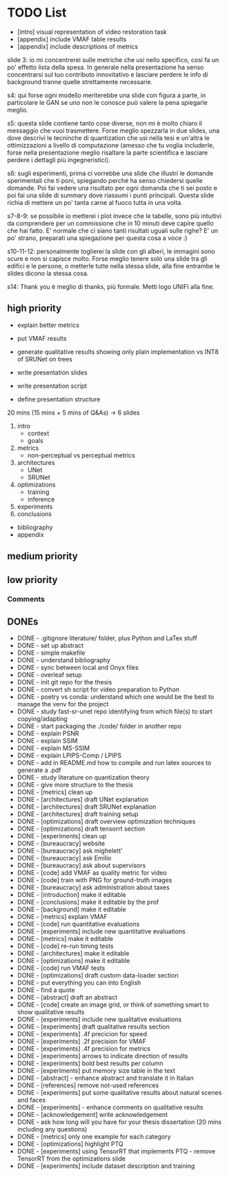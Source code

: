 # TODO List


- [intro] visual representation of video restoration task
- [appendix] include VMAF table results
- [appendix] include descriptions of metrics

slide 3: io mi concentrerei sulle metriche che usi nello specifico, così fa un po' effetto lista della spesa. In generale nella presentazione ha senso concentrarsi sul tuo contributo innovitativo e lasciare perdere le info di background tranne quelle strettamente necessarie.

s4: qui forse ogni modello meriterebbe una slide con figura a parte, in particolare le GAN se uno non le conosce può valere la pena spiegarle meglio.

s5: questa slide contiene tanto cose diverse, non mi è molto chiaro il messaggio che vuoi trasmettere. Forse meglio spezzarla in due slides, una dove descrivi le tecninche di quantization che usi nella tesi e un'altra le ottimizzazioni a livello di computazione (amesso che tu voglia includerle, forse nella presentazione meglio risaltare la parte scientifica e lasciare perdere i dettagli più ingegneristici).

s6: sugli esperimenti, prima ci vorrebbe una slide che illustri le domande sperimentali che ti poni, spiegando perchè ha senso chiedersi quelle domande. Poi fai vedere una risultato per ogni domanda che ti sei posto e poi fai una slide di summary dove riassumi i punti principali. Questa slide richia di mettere un po' tanta carne al fuoco tutta in una volta.

s7-8-9: se possibile io metterei i plot invece che le tabelle, sono più intuitivi da comprendere per un commissione che in 10 minuti deve capire quello che hai fatto. E' normale che ci siano tanti risultati uguali sulle righe? E' un po' strano, preparati una spiegazione per questa cosa a voce :)

s10-11-12: personalmente toglierei la slide con gli alberi, le immagini sono scure e non si capisce molto. Forse meglio tenere solo una slide tra gli edifici e le persone, o metterle tutte nella stessa slide, alla fine entrambe le slides dicono la stessa cosa.

s14: Thank you è meglio di thanks, più formale. Metti logo UNIFI alla fine.


## high priority

- explain better metrics
- put VMAF results
- generate qualitative results showing only plain implementation vs INT8 of SRUNet on trees

- write presentation slides
- write presentation script
- define presentation structure

20 mins (15 mins + 5 mins of Q&As) -> 6 slides

1. intro
    - context
    - goals
2. metrics
    - non-perceptual vs perceptual metrics
3. architectures
    - UNet
    - SRUNet
4. optimizations
    - training
    - inference
5. experiments
6. conclusions

- bibliography
- appendix

## medium priority

## low priority

### Comments

## DONEs
- DONE - .gitignore literature/ folder, plus Python and LaTex stuff
- DONE - set up abstract
- DONE - simple makefile
- DONE - understand bibliography
- DONE - sync between local and Onyx files
- DONE - overleaf setup
- DONE - init git repo for the thesis
- DONE - convert sh script for video preparation to Python
- DONE - poetry vs conda: understand which one would be the best to manage the venv for the project
- DONE - study fast-sr-unet repo identifying from which file(s) to start copying/adapting
- DONE - start packaging the ./code/ folder in another repo
- DONE - explain PSNR
- DONE - explain SSIM
- DONE - explain MS-SSIM
- DONE - explain LPIPS-Comp / LPIPS
- DONE - add in README.md how to compile and run latex sources to generate a .pdf
- DONE - study literature on quantization theory
- DONE - give more structure to the thesis
- DONE - [metrics] clean up
- DONE - [architectures] draft UNet explanation
- DONE - [architectures] draft SRUNet explanation
- DONE - [architectures] draft training setup
- DONE - [optimizations] draft overview optimization techniques
- DONE - [optimizations] draft tensorrt section
- DONE - [experiments] clean up
- DONE - [bureaucracy] website
- DONE - [bureaucracy] ask mighelett'
- DONE - [bureaucracy] ask Emilio
- DONE - [bureaucracy] ask about supervisors
- DONE - [code] add VMAF as quality metric for video
- DONE - [code] train with PNG for ground-truth images
- DONE - [bureaucracy] ask administration about taxes
- DONE - [introduction] make it editable
- DONE - [conclusions] make it editable by the prof
- DONE - [background] make it editable
- DONE - [metrics] explain VMAF
- DONE - [code] run quantitative evaluations
- DONE - [experiments] include new quantitative evaluations
- DONE - [metrics] make it editable
- DONE - [code] re-run timing tests
- DONE - [architectures] make it editable
- DONE - [optimizations] make it editable
- DONE - [code] run VMAF tests
- DONE - [optimizations] draft custom data-loader section
- DONE - put everything you can into English
- DONE - find a quote
- DONE - [abstract] draft an abstract
- DONE - [code] create an image grid, or think of something smart to show qualitative results
- DONE - [experiments] include new qualitative evaluations
- DONE - [experiments] draft qualitative results section
- DONE - [experiments] .4f precicion for speed
- DONE - [experiments] .2f precision for VMAF
- DONE - [experiments] .4f precision for metrics
- DONE - [experiments] arrows to indicate direction of results
- DONE - [experiments] bold best results per column
- DONE - [experiments] put memory size table in the text
- DONE - [abstract] - enhance abstract and translate it in Italian
- DONE - [references] remove not-used references
- DONE - [experiments] put some qualitative results about natural scenes and faces
- DONE - [experiments] - enhance comments on qualitative results
- DONE - [acknowledgement] write acknowledgement
- DONE - ask how long will you have for your thesis dissertation (20 mins including any questions)
- DONE - [metrics] only one example for each category
- DONE - [optimizations] highlight PTQ
- DONE - [experiments] using TensorRT that implements PTQ - remove TensorRT from the optimizations slide
- DONE - [experiments] include dataset description and training 

